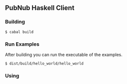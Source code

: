 ## PubNub Haskell Client

### Building

```
$ cabal build
```

### Run Examples

After building you can run the executable of the examples.

```
$ dist/build/hello_world/hello_world
```

### Using

